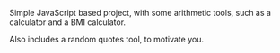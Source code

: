 Simple JavaScript based project, with some arithmetic tools, such as a calculator and a BMI calculator.

Also includes a random quotes tool, to motivate you.
